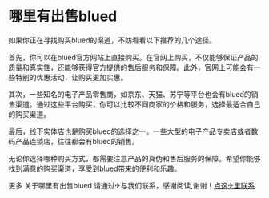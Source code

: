 # 哪里有出售blued

如果你正在寻找购买blued的渠道，不妨看看以下推荐的几个途径。

首先，你可以在blued官方网站上直接购买。在官网上购买，不仅能够保证产品的质量和真实性，还能够获得官方提供的售后服务和保障。此外，官网上可能会有一些特别的优惠活动，让购买更加实惠。

其次，一些知名的电子产品零售商，如京东、天猫、苏宁等平台也会有blued的销售渠道。通过这些平台购买，你可以比较不同商家的价格和服务，选择最适合自己的购买渠道。

最后，线下实体店也是购买blued的选择之一。一些大型的电子产品专卖店或者数码产品连锁店，往往都会有blued的销售。

无论你选择哪种购买方式，都需要注意产品的真伪和售后服务的保障。希望你能够找到满意的购买渠道，享受到blued带来的便利和乐趣。

更多 关于哪里有出售blued 请通过✈与我们联系，感谢阅读,谢谢！[点这✈里联系](https://abc.k02.cc)